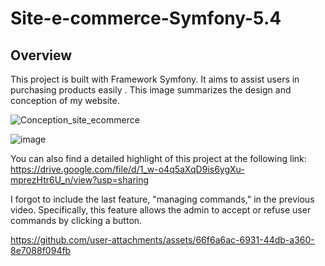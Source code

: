 # Site-e-commerce-Symfony-5.4

## Overview
This project is built with Framework Symfony. It aims  to assist users in purchasing products easily .
This image summarizes the design and conception of my website.

![Conception_site_ecommerce](https://github.com/user-attachments/assets/c75e9492-6895-42a7-bf41-3b594f664615)


![image](https://github.com/user-attachments/assets/f6fa4280-0710-4d49-ad5b-d1166b171a21)


You can also find a detailed highlight of this project at the following link:
https://drive.google.com/file/d/1_w-o4q5aXqD9is6ygXu-mprezHtr6U_n/view?usp=sharing


I forgot to include the last feature, "managing commands," in the previous video. Specifically, this feature allows the admin to accept or refuse user commands by clicking a button.

https://github.com/user-attachments/assets/66f6a6ac-6931-44db-a360-8e7088f094fb






